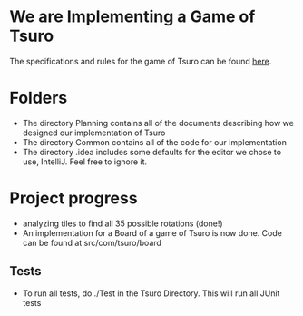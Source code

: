 

# We are Implementing a Game of Tsuro

The specifications and rules for the game of Tsuro can be found [here](https://ccs.neu.edu/home/matthias/4500-f19/tsuro.html). 

# Folders

  - The directory Planning contains all of the documents describing how we
  designed our implementation of Tsuro
  - The directory Common contains all of the code for our implementation
  - The directory .idea includes some defaults for the editor we chose to use, IntelliJ. Feel free
  to ignore it.
  

# Project progress

  - analyzing tiles to find all 35 possible rotations (done!)
  - An implementation for a Board of a game of Tsuro is now done. Code can be found at src/com/tsuro/board

## Tests

  - To run all tests, do ./Test in the Tsuro Directory. This will run all JUnit
    tests